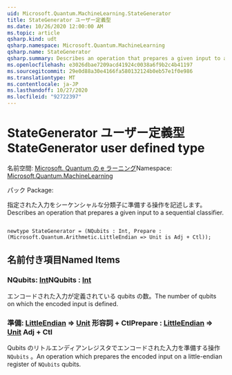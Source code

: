 ```yaml
---
uid: Microsoft.Quantum.MachineLearning.StateGenerator
title: StateGenerator ユーザー定義型
ms.date: 10/26/2020 12:00:00 AM
ms.topic: article
qsharp.kind: udt
qsharp.namespace: Microsoft.Quantum.MachineLearning
qsharp.name: StateGenerator
qsharp.summary: Describes an operation that prepares a given input to a sequential classifier.
ms.openlocfilehash: e3026dbae7209acd41924c0038a6f9b2c4b41197
ms.sourcegitcommit: 29e0d88a30e4166fa580132124b0eb57e1f0e986
ms.translationtype: MT
ms.contentlocale: ja-JP
ms.lasthandoff: 10/27/2020
ms.locfileid: "92722397"
---
```

# <a name="stategenerator-user-defined-type"></a><span data-ttu-id="63f0a-102">StateGenerator ユーザー定義型</span><span class="sxs-lookup"><span data-stu-id="63f0a-102">StateGenerator user defined type</span></span>

<span data-ttu-id="63f0a-103">名前空間: [Microsoft. Quantum の e ラーニング](xref:Microsoft.Quantum.MachineLearning)</span><span class="sxs-lookup"><span data-stu-id="63f0a-103">Namespace: [Microsoft.Quantum.MachineLearning](xref:Microsoft.Quantum.MachineLearning)</span></span>

<span data-ttu-id="63f0a-104">パック [](https://nuget.org/packages/)</span><span class="sxs-lookup"><span data-stu-id="63f0a-104">Package: [](https://nuget.org/packages/)</span></span>


<span data-ttu-id="63f0a-105">指定された入力をシーケンシャルな分類子に準備する操作を記述します。</span><span class="sxs-lookup"><span data-stu-id="63f0a-105">Describes an operation that prepares a given input to a sequential classifier.</span></span>

```qsharp

newtype StateGenerator = (NQubits : Int, Prepare : (Microsoft.Quantum.Arithmetic.LittleEndian => Unit is Adj + Ctl));
```



## <a name="named-items"></a><span data-ttu-id="63f0a-106">名前付き項目</span><span class="sxs-lookup"><span data-stu-id="63f0a-106">Named Items</span></span>

### <a name="nqubits--int"></a><span data-ttu-id="63f0a-107">NQubits: [Int](xref:microsoft.quantum.lang-ref.int)</span><span class="sxs-lookup"><span data-stu-id="63f0a-107">NQubits : [Int](xref:microsoft.quantum.lang-ref.int)</span></span>

<span data-ttu-id="63f0a-108">エンコードされた入力が定義されている qubits の数。</span><span class="sxs-lookup"><span data-stu-id="63f0a-108">The number of qubits on which the encoded input is defined.</span></span>
### <a name="prepare--littleendian--unit-adj--ctl"></a><span data-ttu-id="63f0a-109">準備: [LittleEndian](xref:Microsoft.Quantum.Arithmetic.LittleEndian) => [Unit](xref:microsoft.quantum.lang-ref.unit) 形容詞 + Ctl</span><span class="sxs-lookup"><span data-stu-id="63f0a-109">Prepare : [LittleEndian](xref:Microsoft.Quantum.Arithmetic.LittleEndian) => [Unit](xref:microsoft.quantum.lang-ref.unit) Adj + Ctl</span></span>

<span data-ttu-id="63f0a-110">Qubits のリトルエンディアンレジスタでエンコードされた入力を準備する操作 `NQubits` 。</span><span class="sxs-lookup"><span data-stu-id="63f0a-110">An operation which prepares the encoded input on a little-endian register of `NQubits` qubits.</span></span>